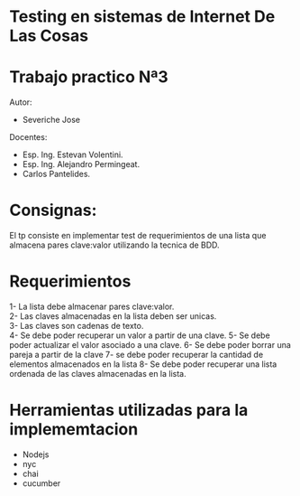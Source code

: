 # Testing en sistemas de Internet De Las Cosas

# Trabajo practico Nª3 

Autor:

* Severiche Jose

Docentes:

* Esp. Ing. Estevan Volentini.
* Esp. Ing. Alejandro Permingeat.
* Carlos Pantelides.  

# Consignas:

El tp consiste en implementar test de requerimientos de una lista que almacena pares clave:valor 
utilizando la tecnica de BDD.

# Requerimientos

1- La lista debe almacenar pares clave:valor.  
2- Las claves almacenadas en la lista deben ser unicas.  
3- Las claves son cadenas de texto.  
4- Se debe poder recuperar un valor a partir de una clave. 
5- Se debe poder actualizar el valor asociado a una clave. 
6- Se debe poder borrar una pareja a partir de la clave
7- se debe poder recuperar la cantidad de elementos almacenados en la lista
8- Se debe poder recuperar una lista ordenada de las claves almacenadas en la lista.

# Herramientas utilizadas para la implememtacion
  
* Nodejs 
* nyc
* chai
* cucumber

